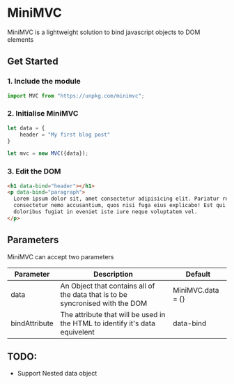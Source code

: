 # MiniMVC

MiniMVC is a lightweight solution to bind javascript objects to DOM elements

## Get Started

### 1. Include the module

```js
import MVC from "https://unpkg.com/minimvc";
```

### 2. Initialise MiniMVC

```js
let data = {
    header = "My first blog post"
}

let mvc = new MVC({data});
```

### 3. Edit the DOM

```html
<h1 data-bind="header"></h1>
<p data-bind="paragraph">
  Lorem ipsum dolor sit, amet consectetur adipisicing elit. Pariatur rerum
  consectetur nemo accusantium, quos nisi fuga eius explicabo! Est qui commodi,
  doloribus fugiat in eveniet iste iure neque voluptatem vel.
</p>
```

## Parameters

MiniMVC can accept two parameters

| Parameter     | Description                                                                    | Default           |
| ------------- | ------------------------------------------------------------------------------ | ----------------- |
| data          | An Object that contains all of the data that is to be syncronised with the DOM | MiniMVC.data = {} |
| bindAttribute | The attribute that will be used in the HTML to identify it's data equivelent   | data-bind         |

## TODO:

- Support Nested data object
